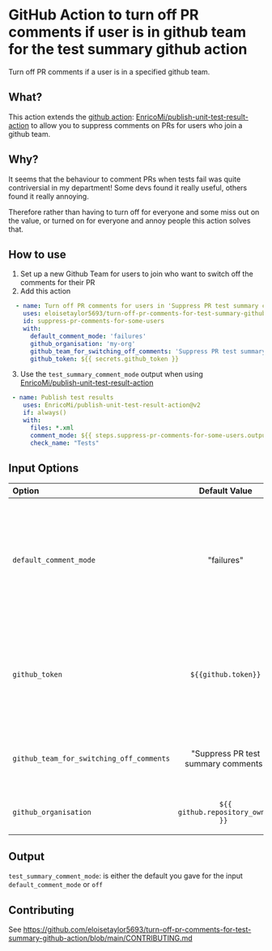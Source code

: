 # GitHub Action to turn off PR comments if user is in github team for the test summary github action

Turn off PR comments if a user is in a specified github team.  


## What?
This action extends the [github action](https://github.com/marketplace/actions/publish-test-results): [EnricoMi/publish-unit-test-result-action](https://github.com/EnricoMi/publish-unit-test-result-action) to allow you to suppress comments on PRs for users who join a github team.

## Why?
It seems that the behaviour to comment PRs when tests fail was quite contriversial in my department!  Some devs found it really useful, others found it really annoying.

Therefore rather than having to turn off for everyone and some miss out on the value, or turned on for everyone and annoy people this action solves that.

## How to use
1. Set up a new Github Team for users to join who want to switch off the comments for their PR
2. Add this action
  ```yaml
    - name: Turn off PR comments for users in 'Suppress PR test summary comments'
      uses: eloisetaylor5693/turn-off-pr-comments-for-test-summary-github-action@v1.0.2
      id: suppress-pr-comments-for-some-users
      with:
        default_comment_mode: 'failures'
        github_organisation: 'my-org'
        github_team_for_switching_off_comments: 'Suppress PR test summary comments'
        github_token: ${{ secrets.github_token }}
  ```
3. Use the `test_summary_comment_mode` output when using [EnricoMi/publish-unit-test-result-action](https://github.com/EnricoMi/publish-unit-test-result-action)
  ```yaml
   - name: Publish test results
      uses: EnricoMi/publish-unit-test-result-action@v2
      if: always()
      with:
        files: *.xml
        comment_mode: ${{ steps.suppress-pr-comments-for-some-users.outputs.test_summary_comment_mode }}
        check_name: "Tests"
  ```

## Input Options

|Option|Default Value|Description|
|:-----|:-----:|:----------|
|`default_comment_mode`|"failures"|The comment mode to use when a commit author isn't in any Github Teams for suppressing comments on the PR.|
|`github_token`|`${{github.token}}`|An alternative GitHub token, other than the default provided by GitHub Actions runner.|
|`github_team_for_switching_off_comments`|"Suppress PR test summary comments"|Github Team users can join to suppress comments on their PR.|
|`github_organisation`|`${{ github.repository_owner }} `|Github Organisation the team is part of.|

## Output

`test_summary_comment_mode`: is either the default you gave for the input `default_comment_mode` or `off`



## Contributing

See <https://github.com/eloisetaylor5693/turn-off-pr-comments-for-test-summary-github-action/blob/main/CONTRIBUTING.md>
